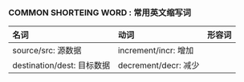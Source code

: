 
### COMMON SHORTEING WORD : 常用英文缩写词

| 名词                                | 动词                           | 形容词                              |
| :----------------------------------- | :------------------------------ | :----------------------------------- |
| source/src: 源数据                    |   increment/incr: 增加    |                                      |
| destination/dest: 目标数据            |    decrement/decr: 减少    |                                      |
